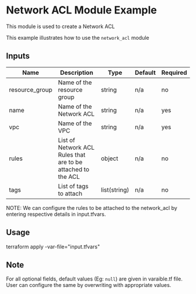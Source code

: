 # Network ACL Module Example

This module is used to create a Network ACL

This example illustrates how to use the `network_acl` module

<!-- BEGINNING OF PRE-COMMIT-TERRAFORM DOCS HOOK -->

## Inputs

| Name                              | Description                                           | Type   | Default | Required |
|-----------------------------------|-------------------------------------------------------|--------|---------|----------|
| resource\_group | Name of the resource group | string | n/a | no |
| name | Name of the Network ACL | string | n/a | yes |
| vpc | Name of the VPC | string | n/a | yes |
| rules | List of Network ACL Rules that are to be attached to the ACL  | object | n/a | no |
| tags | List of tags to attach  | list(string) | n/a | no |


<!-- END OF PRE-COMMIT-TERRAFORM DOCS HOOK -->

NOTE: We can configure the rules to be attached to the network_acl by entering respective details in input.tfvars.

## Usage

terraform apply -var-file="input.tfvars"

## Note

For all optional fields, default values (Eg: `null`) are given in varaible.tf file. User can configure the same by overwriting with appropriate values.